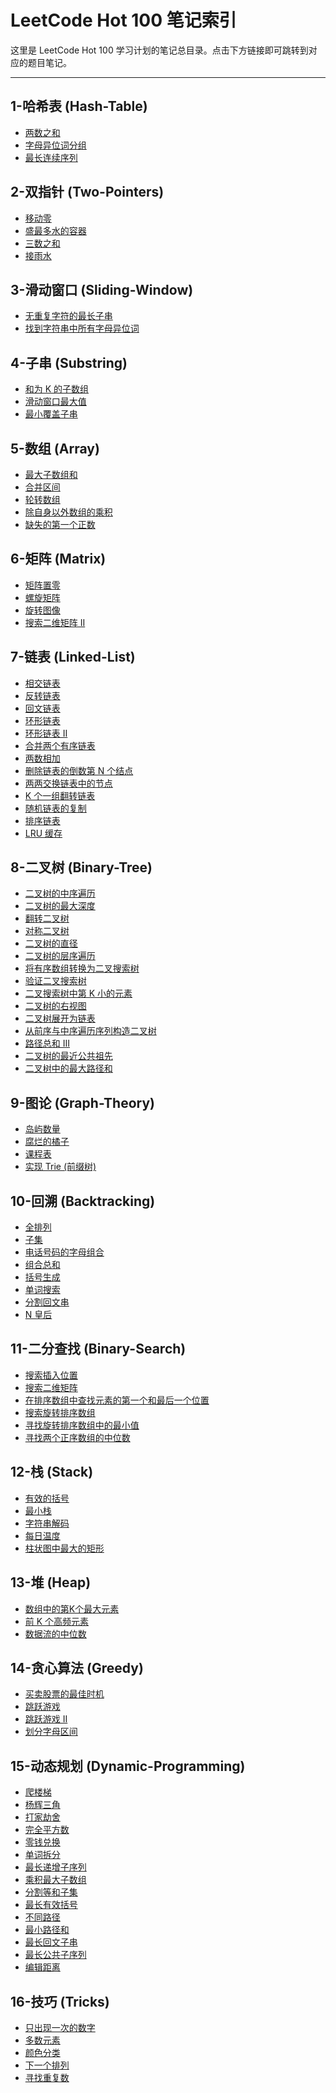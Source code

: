 # LeetCode Hot 100 笔记索引

这里是 LeetCode Hot 100 学习计划的笔记总目录。点击下方链接即可跳转到对应的题目笔记。

---

## 1-哈希表 (Hash-Table)
* [两数之和](./1-哈希表%20(Hash-Table)/两数之和.md)
* [字母异位词分组](./1-哈希表%20(Hash-Table)/字母异位词分组.md)
* [最长连续序列](./1-哈希表%20(Hash-Table)/最长连续序列.md)

## 2-双指针 (Two-Pointers)
* [移动零](./2-双指针%20(Two-Pointers)/移动零.md)
* [盛最多水的容器](./2-双指针%20(Two-Pointers)/盛最多水的容器.md)
* [三数之和](./2-双指针%20(Two-Pointers)/三数之和.md)
* [接雨水](./2-双指针%20(Two-Pointers)/接雨水.md)

## 3-滑动窗口 (Sliding-Window)
* [无重复字符的最长子串](./3-滑动窗口%20(Sliding-Window)/无重复字符的最长子串.md)
* [找到字符串中所有字母异位词](./3-滑动窗口%20(Sliding-Window)/找到字符串中所有字母异位词.md)

## 4-子串 (Substring)
* [和为 K 的子数组](./4-子串%20(Substring)/和为%20K%20的子数组.md)
* [滑动窗口最大值](./4-子串%20(Substring)/滑动窗口最大值.md)
* [最小覆盖子串](./4-子串%20(Substring)/最小覆盖子串.md)

## 5-数组 (Array)
* [最大子数组和](./5-数组%20(Array)/最大子数组和.md)
* [合并区间](./5-数组%20(Array)/合并区间.md)
* [轮转数组](./5-数组%20(Array)/轮转数组.md)
* [除自身以外数组的乘积](./5-数组%20(Array)/除自身以外数组的乘积.md)
* [缺失的第一个正数](./5-数组%20(Array)/缺失的第一个正数.md)

## 6-矩阵 (Matrix)
* [矩阵置零](./6-矩阵%20(Matrix)/矩阵置零.md)
* [螺旋矩阵](./6-矩阵%20(Matrix)/螺旋矩阵.md)
* [旋转图像](./6-矩阵%20(Matrix)/旋转图像.md)
* [搜索二维矩阵 II](./6-矩阵%20(Matrix)/搜索二维矩阵%20II.md)

## 7-链表 (Linked-List)
* [相交链表](./7-链表%20(Linked-List)/相交链表.md)
* [反转链表](./7-链表%20(Linked-List)/反转链表.md)
* [回文链表](./7-链表%20(Linked-List)/回文链表.md)
* [环形链表](./7-链表%20(Linked-List)/环形链表.md)
* [环形链表 II](./7-链表%20(Linked-List)/环形链表%20II.md)
* [合并两个有序链表](./7-链表%20(Linked-List)/合并两个有序链表.md)
* [两数相加](./7-链表%20(Linked-List)/两数相加.md)
* [删除链表的倒数第 N 个结点](./7-链表%20(Linked-List)/删除链表的倒数第%20N%20个结点.md)
* [两两交换链表中的节点](./7-链表%20(Linked-List)/两两交换链表中的节点.md)
* [K 个一组翻转链表](./7-链表%20(Linked-List)/K%20个一组翻转链表.md)
* [随机链表的复制](./7-链表%20(Linked-List)/随机链表的复制.md)
* [排序链表](./7-链表%20(Linked-List)/排序链表.md)
* [LRU 缓存](./7-链表%20(Linked-List)/LRU%20缓存.md)

## 8-二叉树 (Binary-Tree)
* [二叉树的中序遍历](./8-二叉树%20(Binary-Tree)/二叉树的中序遍历.md)
* [二叉树的最大深度](./8-二叉树%20(Binary-Tree)/二叉树的最大深度.md)
* [翻转二叉树](./8-二叉树%20(Binary-Tree)/翻转二叉树.md)
* [对称二叉树](./8-二叉树%20(Binary-Tree)/对称二叉树.md)
* [二叉树的直径](./8-二叉树%20(Binary-Tree)/二叉树的直径.md)
* [二叉树的层序遍历](./8-二叉树%20(Binary-Tree)/二叉树的层序遍历.md)
* [将有序数组转换为二叉搜索树](./8-二叉树%20(Binary-Tree)/将有序数组转换为二叉搜索树.md)
* [验证二叉搜索树](./8-二叉树%20(Binary-Tree)/验证二叉搜索树.md)
* [二叉搜索树中第 K 小的元素](./8-二叉树%20(Binary-Tree)/二叉搜索树中第%20K%20小的元素.md)
* [二叉树的右视图](./8-二叉树%20(Binary-Tree)/二叉树的右视图.md)
* [二叉树展开为链表](./8-二叉树%20(Binary-Tree)/二叉树展开为链表.md)
* [从前序与中序遍历序列构造二叉树](./8-二叉树%20(Binary-Tree)/从前序与中序遍历序列构造二叉树.md)
* [路径总和 III](./8-二叉树%20(Binary-Tree)/路径总和%20III.md)
* [二叉树的最近公共祖先](./8-二叉树%20(Binary-Tree)/二叉树的最近公共祖先.md)
* [二叉树中的最大路径和](./8-二叉树%20(Binary-Tree)/二叉树中的最大路径和.md)

## 9-图论 (Graph-Theory)
* [岛屿数量](./9-图论%20(Graph-Theory)/岛屿数量.md)
* [腐烂的橘子](./9-图论%20(Graph-Theory)/腐烂的橘子.md)
* [课程表](./9-图论%20(Graph-Theory)/课程表.md)
* [实现 Trie (前缀树)](./9-图论%20(Graph-Theory)/实现%20Trie%20(前缀树).md)

## 10-回溯 (Backtracking)
* [全排列](./10-回溯%20(Backtracking)/全排列.md)
* [子集](./10-回溯%20(Backtracking)/子集.md)
* [电话号码的字母组合](./10-回溯%20(Backtracking)/电话号码的字母组合.md)
* [组合总和](./10-回溯%20(Backtracking)/组合总和.md)
* [括号生成](./10-回溯%20(Backtracking)/括号生成.md)
* [单词搜索](./10-回溯%20(Backtracking)/单词搜索.md)
* [分割回文串](./10-回溯%20(Backtracking)/分割回文串.md)
* [N 皇后](./10-回溯%20(Backtracking)/N%20皇后.md)

## 11-二分查找 (Binary-Search)
* [搜索插入位置](./11-二分查找%20(Binary-Search)/搜索插入位置.md)
* [搜索二维矩阵](./11-二分查找%20(Binary-Search)/搜索二维矩阵.md)
* [在排序数组中查找元素的第一个和最后一个位置](./11-二分查找%20(Binary-Search)/在排序数组中查找元素的第一个和最后一个位置.md)
* [搜索旋转排序数组](./11-二分查找%20(Binary-Search)/搜索旋转排序数组.md)
* [寻找旋转排序数组中的最小值](./11-二分查找%20(Binary-Search)/寻找旋转排序数组中的最小值.md)
* [寻找两个正序数组的中位数](./11-二分查找%20(Binary-Search)/寻找两个正序数组的中位数.md)

## 12-栈 (Stack)
* [有效的括号](./12-栈%20(Stack)/有效的括号.md)
* [最小栈](./12-栈%20(Stack)/最小栈.md)
* [字符串解码](./12-栈%20(Stack)/字符串解码.md)
* [每日温度](./12-栈%20(Stack)/每日温度.md)
* [柱状图中最大的矩形](./12-栈%20(Stack)/柱状图中最大的矩形.md)

## 13-堆 (Heap)
* [数组中的第K个最大元素](./13-堆%20(Heap)/数组中的第K个最大元素.md)
* [前 K 个高频元素](./13-堆%20(Heap)/前%20K%20个高频元素.md)
* [数据流的中位数](./13-堆%20(Heap)/数据流的中位数.md)

## 14-贪心算法 (Greedy)
* [买卖股票的最佳时机](./14-贪心算法%20(Greedy)/买卖股票的最佳时机.md)
* [跳跃游戏](./14-贪心算法%20(Greedy)/跳跃游戏.md)
* [跳跃游戏 II](./14-贪心算法%20(Greedy)/跳跃游戏%20II.md)
* [划分字母区间](./14-贪心算法%20(Greedy)/划分字母区间.md)

## 15-动态规划 (Dynamic-Programming)
* [爬楼梯](./15-动态规划%20(Dynamic-Programming)/爬楼梯.md)
* [杨辉三角](./15-动态规划%20(Dynamic-Programming)/杨辉三角.md)
* [打家劫舍](./15-动态规划%20(Dynamic-Programming)/打家劫舍.md)
* [完全平方数](./15-动态规划%20(Dynamic-Programming)/完全平方数.md)
* [零钱兑换](./15-动态规划%20(Dynamic-Programming)/零钱兑换.md)
* [单词拆分](./15-动态规划%20(Dynamic-Programming)/单词拆分.md)
* [最长递增子序列](./15-动态规划%20(Dynamic-Programming)/最长递增子序列.md)
* [乘积最大子数组](./15-动态规划%20(Dynamic-Programming)/乘积最大子数组.md)
* [分割等和子集](./15-动态规划%20(Dynamic-Programming)/分割等和子集.md)
* [最长有效括号](./15-动态规划%20(Dynamic-Programming)/最长有效括号.md)
* [不同路径](./15-动态规划%20(Dynamic-Programming)/不同路径.md)
* [最小路径和](./15-动态规划%20(Dynamic-Programming)/最小路径和.md)
* [最长回文子串](./15-动态规划%20(Dynamic-Programming)/最长回文子串.md)
* [最长公共子序列](./15-动态规划%20(Dynamic-Programming)/最长公共子序列.md)
* [编辑距离](./15-动态规划%20(Dynamic-Programming)/编辑距离.md)

## 16-技巧 (Tricks)
* [只出现一次的数字](./16-技巧%20(Tricks)/只出现一次的数字.md)
* [多数元素](./16-技巧%20(Tricks)/多数元素.md)
* [颜色分类](./16-技巧%20(Tricks)/颜色分类.md)
* [下一个排列](./16-技巧%20(Tricks)/下一个排列.md)
* [寻找重复数](./16-技巧%20(Tricks)/寻找重复数.md)
